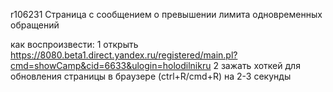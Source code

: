 r106231
Страница с сообщением о превышении лимита одновременных обращений

как воспроизвести:
1 открыть https://8080.beta1.direct.yandex.ru/registered/main.pl?cmd=showCamp&cid=6633&ulogin=holodilnikru
2 зажать хоткей для обновления страницы в браузере (ctrl+R/cmd+R) на 2-3 секунды
